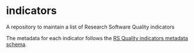 # indicators
A repository to maintain a list of Research Software Quality indicators

The metadata for each indicator follows the [RS Quality indicators metadata schema](https://w3id.org/everse/rsqi#).
